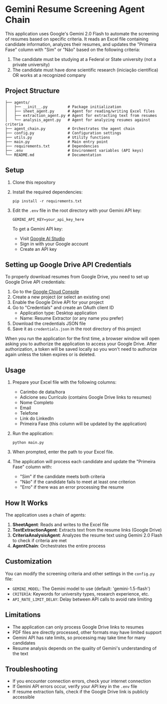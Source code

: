 # Gemini Resume Screening Agent Chain

This application uses Google's Gemini 2.0 Flash to automate the screening of resumes based on specific criteria. It reads an Excel file containing candidate information, analyzes their resumes, and updates the "Primeira Fase" column with "Sim" or "Não" based on the following criteria:

1. The candidate must be studying at a Federal or State university (not a private university)
2. The candidate must have done scientific research (iniciação científica) OR works at a recognized company

## Project Structure

```
├── agents/
│   ├── __init__.py         # Package initialization
│   ├── sheet_agent.py      # Agent for reading/writing Excel files
│   ├── extraction_agent.py # Agent for extracting text from resumes
│   └── analysis_agent.py   # Agent for analyzing resumes against criteria
├── agent_chain.py          # Orchestrates the agent chain
├── config.py               # Configuration settings
├── utils.py                # Utility functions
├── main.py                 # Main entry point
├── requirements.txt        # Dependencies
├── .env                    # Environment variables (API keys)
└── README.md               # Documentation
```

## Setup

1. Clone this repository
2. Install the required dependencies:
   ```
   pip install -r requirements.txt
   ```
3. Edit the `.env` file in the root directory with your Gemini API key:
   ```
   GEMINI_API_KEY=your_api_key_here
   ```
   
   To get a Gemini API key:
   - Visit [Google AI Studio](https://makersuite.google.com)
   - Sign in with your Google account
   - Create an API key

## Setting up Google Drive API Credentials

To properly download resumes from Google Drive, you need to set up Google Drive API credentials:

1. Go to the [Google Cloud Console](https://console.cloud.google.com/)
2. Create a new project (or select an existing one)
3. Enable the Google Drive API for your project
4. Go to "Credentials" and create an OAuth client ID
   - Application type: Desktop application
   - Name: Resume Extractor (or any name you prefer)
5. Download the credentials JSON file
6. Save it as `credentials.json` in the root directory of this project

When you run the application for the first time, a browser window will open asking you to authorize the application to access your Google Drive. After authorization, a token will be saved locally so you won't need to authorize again unless the token expires or is deleted.

## Usage

1. Prepare your Excel file with the following columns:
   - Carimbo de data/hora
   - Adicione seu Currículo (contains Google Drive links to resumes)
   - Nome Completo
   - Email
   - Telefone
   - Link do LinkedIn
   - Primeira Fase (this column will be updated by the application)

2. Run the application:
   ```
   python main.py
   ```

3. When prompted, enter the path to your Excel file.

4. The application will process each candidate and update the "Primeira Fase" column with:
   - "Sim" if the candidate meets both criteria
   - "Não" if the candidate fails to meet at least one criterion
   - "Erro" if there was an error processing the resume

## How It Works

The application uses a chain of agents:

1. **SheetAgent**: Reads and writes to the Excel file
2. **TextExtractionAgent**: Extracts text from the resume links (Google Drive)
3. **CriteriaAnalysisAgent**: Analyzes the resume text using Gemini 2.0 Flash to check if criteria are met
4. **AgentChain**: Orchestrates the entire process

## Customization

You can modify the screening criteria and other settings in the `config.py` file:

- `GEMINI_MODEL`: The Gemini model to use (default: 'gemini-1.5-flash')
- `CRITERIA`: Keywords for university types, research experience, etc.
- `API_RATE_LIMIT_DELAY`: Delay between API calls to avoid rate limiting

## Limitations

- The application can only process Google Drive links to resumes
- PDF files are directly processed, other formats may have limited support
- Gemini API has rate limits, so processing may take time for many candidates
- Resume analysis depends on the quality of Gemini's understanding of the text

## Troubleshooting

- If you encounter connection errors, check your internet connection
- If Gemini API errors occur, verify your API key in the `.env` file
- If resume extraction fails, check if the Google Drive link is publicly accessible 